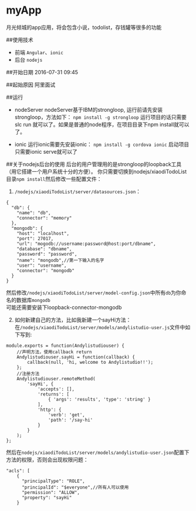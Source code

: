 # myApp
月光倾城的app应用，将会包含小说，todolist，存钱罐等很多的功能

##使用技术
+ 前端	`Angular`、`ionic`
+ 后台	`nodejs`

##开始日期
2016-07-31 09:45

##起始原因
阿里面试

##运行
+ nodeServer
nodeServer基于IBM的strongloop, 运行前请先安装strongloop，方法如下：
`npm install -g strongloop`
运行项目的话只需要 slc run 就可以了。如果是普通的node程序，在项目目录下npm install就可以了。

+ ionic
运行ionic需要先安装ionic：
`npm install -g cordova ionic`
启动项目只需要ionic serve就可以了



##关于nodejs后台的使用
后台的用户管理用的是strongloop的loopback工具（用它搭建一个用户系统十分的方便）。
你只需要切换到nodejs/xiaodiTodoList目录`npm install`然后修改一些配置文件：
1. `/nodejs/xiaodiTodoList/server/datasources.json`：
```
{
  "db": {
    "name": "db",
    "connector": "memory"
  },
  "mongodb": {
    "host": "localhost",
    "port": 27017,
    "url": "mogodb://username:password@host:port/dbname",
    "database": "dbname",
    "password": "password",
    "name": "mongodb",//第一下输入的名字
    "user": "username",
    "connector": "mongodb"
  }
}
```
然后修改`/nodejs/xiaodiTodoList/server/model-config.json`中所有`db`为你命名的数据库`mongodb`  
可能还需要安装下loopback-connector-mongodb

2. 如何新建自己的方法，比如我新建一个sayHi方法：
在`/nodejs/xiaodiTodoList/server/models/andylistudio-user.js`文件中如下写到:
```
module.exports = function(Andylistudiouser) {
    //声明方法，使用callback return
    Andylistudiouser.sayHi = function(callback) {
        callback(null, 'hi, welcome to Andylistudio!!');
    };
    //注册方法
    Andylistudiouser.remoteMethod(
        'sayHi', {
            'accepts': [],
            'returns': [
                { 'args': 'results', 'type': 'string' }
            ],
            'http': {
                'verb': 'get',
                'path': '/say-hi'
            }
        }
    );
};
```
然后在`nodejs/xiaodiTodoList/server/models/andylistudio-user.json`配置下方法的权限，否则会出现权限问题：
```
"acls": [
    {
      "principalType": "ROLE",
      "principalId": "$everyone",//所有人可以使用
      "permission": "ALLOW",
      "property": "sayHi"
    }
```


